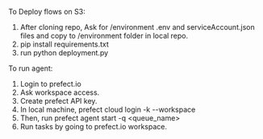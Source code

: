 To Deploy flows on S3:
1. After cloning repo, Ask for /environment .env and serviceAccount.json files and copy to /environment folder in local repo.
2. pip install requirements.txt
3. run python deployment.py

To run agent:
1. Login to prefect.io
2. Ask workspace access.
3. Create prefect API key.
4. In local machine, prefect cloud login -k <keyname> --workspace <workspacename>
5. Then, run prefect agent start -q <queue_name>
6. Run tasks by going to prefect.io workspace.
